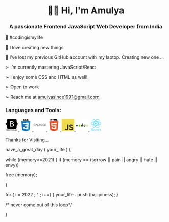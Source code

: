  <h1 align="center">👨‍💻 Hi, I'm Amulya</h1>
<h3 align="center">A passionate Frontend JavaScript Web Developer from India</h3>

 
👋 #codingismylife

👀 I love creating new things

🌱 I’ve lost my previous GitHub account with my laptop. Creating new one ...

➢ I’m currently mastering JavaScript/React

➢ I enjoy some CSS and HTML as well!


➢ Open to work

➢ Reach me at amulyasince1991@gmail.com

<h3 align="left">Languages and Tools:</h3>
<p align="left"> <a href="https://getbootstrap.com" target="_blank" rel="noreferrer"> <img src="https://raw.githubusercontent.com/devicons/devicon/master/icons/bootstrap/bootstrap-plain-wordmark.svg" alt="bootstrap" width="40" height="40"/> </a> <a href="https://www.w3schools.com/css/" target="_blank" rel="noreferrer"> <img src="https://raw.githubusercontent.com/devicons/devicon/master/icons/css3/css3-original-wordmark.svg" alt="css3" width="40" height="40"/> </a> <a href="https://expressjs.com" target="_blank" rel="noreferrer"> <img src="https://raw.githubusercontent.com/devicons/devicon/master/icons/express/express-original-wordmark.svg" alt="express" width="40" height="40"/> </a> <a href="https://www.w3.org/html/" target="_blank" rel="noreferrer"> <img src="https://raw.githubusercontent.com/devicons/devicon/master/icons/html5/html5-original-wordmark.svg" alt="html5" width="40" height="40"/> </a> <a href="https://developer.mozilla.org/en-US/docs/Web/JavaScript" target="_blank" rel="noreferrer"> <img src="https://raw.githubusercontent.com/devicons/devicon/master/icons/javascript/javascript-original.svg" alt="javascript" width="40" height="40"/> </a> <a href="https://nodejs.org" target="_blank" rel="noreferrer"> <img src="https://raw.githubusercontent.com/devicons/devicon/master/icons/nodejs/nodejs-original-wordmark.svg" alt="nodejs" width="40" height="40"/> </a> <a href="https://reactjs.org/" target="_blank" rel="noreferrer"> <img src="https://raw.githubusercontent.com/devicons/devicon/master/icons/react/react-original-wordmark.svg" alt="react" width="40" height="40"/> </a> </p>

Thanks for Visiting...


have_a_great_day ( your_life )
{

while (memory<=2021)
{
if (memory == (sorrow || pain || angry || hate || envy))

free (memory);

}

for ( i = 2022 ; 1 ; i++)
{
your_life . push (happiness);
}

/* never come out of this loop*/

}
